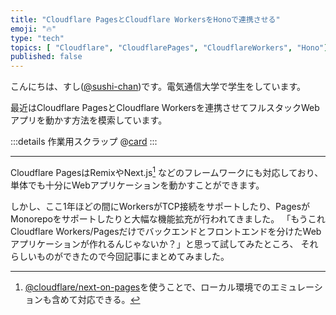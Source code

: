 ```yaml
---
title: "Cloudflare PagesとCloudflare WorkersをHonoで連携させる"
emoji: "🔥"
type: "tech"
topics: [ "Cloudflare", "CloudflarePages", "CloudflareWorkers", "Hono"]
published: false
---
```


こんにちは、すし([@sushi-chan](https://zenn.dev/sushichaaaan))です。電気通信大学で学生をしています。

最近はCloudflare PagesとCloudflare Workersを連携させてフルスタックWebアプリを動かす方法を模索しています。

:::details 作業用スクラップ
@[card](https://zenn.dev/sushichaaaan/scraps/f880564e9d6403)
:::

---

Cloudflare PagesはRemixやNext.js[^1] などのフレームワークにも対応しており、単体でも十分にWebアプリケーションを動かすことができます。

[^1]: [@cloudflare/next-on-pages](https://github.com/cloudflare/next-on-pages)を使うことで、ローカル環境でのエミュレーションも含めて対応できる。

しかし、ここ1年ほどの間にWorkersがTCP接続をサポートしたり、PagesがMonorepoをサポートしたりと大幅な機能拡充が行われてきました。
「もうこれCloudflare Workers/Pagesだけでバックエンドとフロントエンドを分けたWebアプリケーションが作れるんじゃないか？」と思って試してみたところ、
それらしいものができたので今回記事にまとめてみました。
